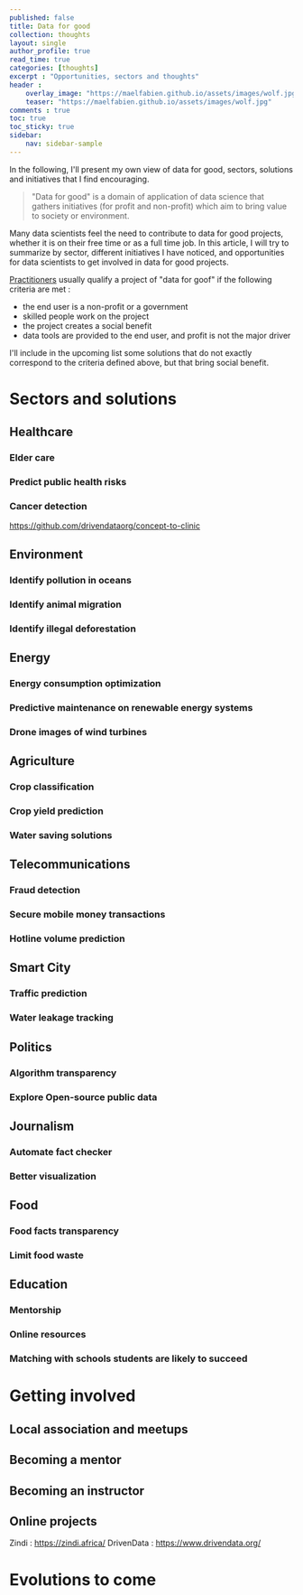 ```yaml
---
published: false
title: Data for good
collection: thoughts
layout: single
author_profile: true
read_time: true
categories: [thoughts]
excerpt : "Opportunities, sectors and thoughts"
header :
    overlay_image: "https://maelfabien.github.io/assets/images/wolf.jpg"
    teaser: "https://maelfabien.github.io/assets/images/wolf.jpg"
comments : true
toc: true
toc_sticky: true
sidebar:
    nav: sidebar-sample
---
```


In the following, I'll present my own view of data for good, sectors, solutions and initiatives that I find encouraging.

> "Data for good" is a domain of application of data science that gathers initiatives (for profit and non-profit) which aim to bring value to society or environment. 

Many data scientists feel the need to contribute to data for good projects, whether it is on their free time or as a full time job. In this article, I will try to summarize by sector, different initiatives I have noticed, and opportunities for data scientists to get involved in data for good projects. 

[Practitioners](https://towardsdatascience.com/why-data-for-good-lacks-precision-87fb48e341f1) usually qualify a project of "data for goof" if the following criteria are met :
- the end user is a non-profit or a government
- skilled people work on the project
- the project creates a social benefit
- data tools are provided to the end user, and profit is not the major driver

I'll include in the upcoming list some solutions that do not exactly correspond to the criteria defined above, but that bring social benefit.

# Sectors and solutions

## Healthcare
### Elder care
### Predict public health risks
### Cancer detection
https://github.com/drivendataorg/concept-to-clinic


## Environment
### Identify pollution in oceans
### Identify animal migration
### Identify illegal deforestation 


## Energy
### Energy consumption optimization
### Predictive maintenance on renewable energy systems
### Drone images of wind turbines


## Agriculture
### Crop classification
### Crop yield prediction
### Water saving solutions


## Telecommunications
### Fraud detection
### Secure mobile money transactions
### Hotline volume prediction


## Smart City
### Traffic prediction
### Water leakage tracking


## Politics
### Algorithm transparency
### Explore Open-source public data


## Journalism
### Automate fact checker
### Better visualization


## Food
### Food facts transparency
### Limit food waste


## Education
### Mentorship
### Online resources
### Matching with schools students are likely to succeed



# Getting involved

## Local association and meetups

## Becoming a mentor

## Becoming an instructor

## Online projects

Zindi : https://zindi.africa/
DrivenData : https://www.drivendata.org/

# Evolutions to come


